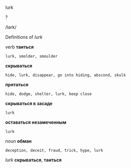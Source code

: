 lurk

?

/lərk/

Definitions of _lurk_

verb
**таиться**

    lurk, smolder, smoulder
**скрываться**

    hide, lurk, disappear, go into hiding, abscond, skulk
**прятаться**

    hide, dodge, shelter, lurk, keep close
**скрываться в засаде**

    lurk
**оставаться незамеченным**

    lurk

noun
**обман**

    deception, deceit, fraud, trick, hype, lurk

_lurk_
**скрываться**, **таиться**